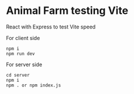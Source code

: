 # Animal Farm testing Vite

React with Express to test Vite speed 

For client side 
```
npm i
npm run dev
```

For server side 
```
cd server
npm i
npm . or npm index.js
```